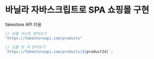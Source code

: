 # 바닐라 자바스크립트로 SPA 쇼핑몰 구현

fakestore API 이용

```javascript
// 상품 리스트 받아오기
"https://fakestoreapi.com/products"

// 상품 한 개 받아오기
`https://fakestoreapi.com/products/${productId}`;
```

